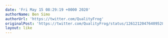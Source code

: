 ```yaml
---
date: 'Fri May 15 08:29:19 +0000 2020'
authorName: Ben Simo
authorUrl: 'https://twitter.com/QualityFrog'
originalPost: 'https://twitter.com/QualityFrog/status/1261212047640952833'
layout: like
---
```

